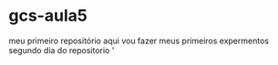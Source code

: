 # gcs-aula5
meu primeiro repositório 
aqui vou fazer meus primeiros expermentos
segundo dia do repositorio
'

